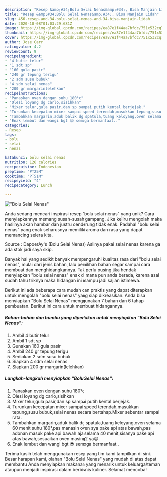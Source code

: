 ```yaml
---
description: "Resep &amp;#34;Bolu Selai Nenas&amp;#34;, Bisa Manjain Lidah"
title: "Resep &amp;#34;Bolu Selai Nenas&amp;#34;, Bisa Manjain Lidah"
slug: 456-resep-and-34-bolu-selai-nenas-and-34-bisa-manjain-lidah
date: 2020-10-08T01:03:29.681Z
image: https://img-global.cpcdn.com/recipes/ea87e1f44aa7bfdc/751x532cq70/bolu-selai-nenas-foto-resep-utama.jpg
thumbnail: https://img-global.cpcdn.com/recipes/ea87e1f44aa7bfdc/751x532cq70/bolu-selai-nenas-foto-resep-utama.jpg
cover: https://img-global.cpcdn.com/recipes/ea87e1f44aa7bfdc/751x532cq70/bolu-selai-nenas-foto-resep-utama.jpg
author: Jose Carr
ratingvalue: 4.2
reviewcount: 9
recipeingredient:
- "4 butir telur"
- "1 sdt sp"
- "160 gula pasir"
- "240 gr tepung terigu"
- "2 sdm susu bubuk"
- "4 sdm selai nenas"
- "200 gr margarinlelehkan"
recipeinstructions:
- "Panaskan oven dengan suhu 180°c"
- "Olesi loyang dg carlo,sisihkan"
- "Mixer telur,gula pasir,dan sp sampai putih kental berjejak."
- "Turunkan kecepatan mixer sampai speed terendah,masukkan tepung,susu bubuk,selai nenas secara bertahap.Mixer sebentar sampai rata."
- "Tambahkan margarin,aduk balik dg spatula,tuang keloyang,oven selama 60 menit suhu 180°,pas manasin oven sya pake api atas bawah,pas adonan masuk pake api bawah aja selama 40 menit,sisanya pake api atas bawah,sesuaikan oven masing2 ya😊."
- "Enak lembut dan wangi bgt 😍 semoga bermanfaat.."
categories:
- Resep
tags:
- bolu
- selai
- nenas

katakunci: bolu selai nenas 
nutrition: 126 calories
recipecuisine: Indonesian
preptime: "PT25M"
cooktime: "PT51M"
recipeyield: "4"
recipecategory: Lunch

---
```



![&#34;Bolu Selai Nenas&#34;](https://img-global.cpcdn.com/recipes/ea87e1f44aa7bfdc/751x532cq70/bolu-selai-nenas-foto-resep-utama.jpg)

Anda sedang mencari inspirasi resep &#34;bolu selai nenas&#34; yang unik? Cara menyiapkannya memang susah-susah gampang. Jika keliru mengolah maka hasilnya akan hambar dan justru cenderung tidak enak. Padahal &#34;bolu selai nenas&#34; yang enak seharusnya memiliki aroma dan rasa yang dapat memancing selera kita.

Source : DapoerAy&#39;s (Bolu Selai Nenas) Aslinya pakai selai nenas karena ga ada stok jadi saya skip.

Banyak hal yang sedikit banyak mempengaruhi kualitas rasa dari &#34;bolu selai nenas&#34;, mulai dari jenis bahan, lalu pemilihan bahan segar sampai cara membuat dan menghidangkannya. Tak perlu pusing jika hendak menyiapkan &#34;bolu selai nenas&#34; enak di mana pun anda berada, karena asal sudah tahu triknya maka hidangan ini mampu jadi sajian istimewa.


Berikut ini ada beberapa cara mudah dan praktis yang dapat diterapkan untuk mengolah &#34;bolu selai nenas&#34; yang siap dikreasikan. Anda bisa menyiapkan &#34;Bolu Selai Nenas&#34; menggunakan 7 bahan dan 6 tahap pembuatan. Berikut ini cara untuk membuat hidangannya.

<!--inarticleads1-->

##### Bahan-bahan dan bumbu yang diperlukan untuk menyiapkan &#34;Bolu Selai Nenas&#34;:

1. Ambil 4 butir telur
1. Ambil 1 sdt sp
1. Gunakan 160 gula pasir
1. Ambil 240 gr tepung terigu
1. Sediakan 2 sdm susu bubuk
1. Siapkan 4 sdm selai nenas
1. Siapkan 200 gr margarin(lelehkan)




<!--inarticleads2-->

##### Langkah-langkah menyiapkan &#34;Bolu Selai Nenas&#34;:

1. Panaskan oven dengan suhu 180°c
1. Olesi loyang dg carlo,sisihkan
1. Mixer telur,gula pasir,dan sp sampai putih kental berjejak.
1. Turunkan kecepatan mixer sampai speed terendah,masukkan tepung,susu bubuk,selai nenas secara bertahap.Mixer sebentar sampai rata.
1. Tambahkan margarin,aduk balik dg spatula,tuang keloyang,oven selama 60 menit suhu 180°,pas manasin oven sya pake api atas bawah,pas adonan masuk pake api bawah aja selama 40 menit,sisanya pake api atas bawah,sesuaikan oven masing2 ya😊.
1. Enak lembut dan wangi bgt 😍 semoga bermanfaat..




Terima kasih telah menggunakan resep yang tim kami tampilkan di sini. Besar harapan kami, olahan &#34;Bolu Selai Nenas&#34; yang mudah di atas dapat membantu Anda menyiapkan makanan yang menarik untuk keluarga/teman ataupun menjadi inspirasi dalam berbisnis kuliner. Selamat mencoba!
